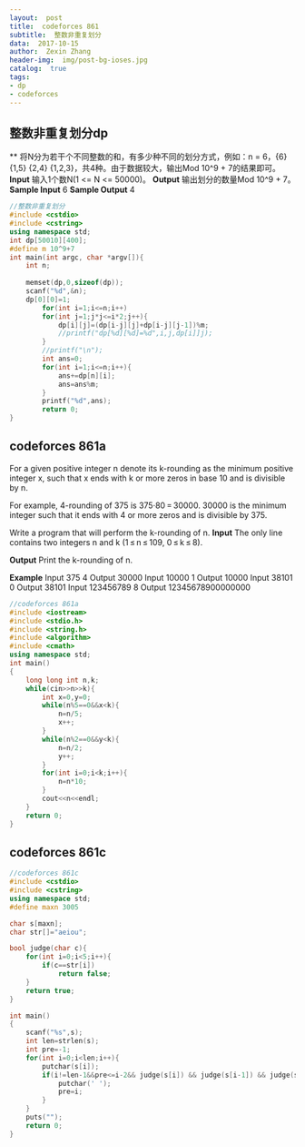 ```yaml
---
layout:  post
title:  codeforces 861
subtitle:  整数非重复划分
data:  2017-10-15
author:  Zexin Zhang
header-img:  img/post-bg-ioses.jpg
catalog:  true
tags:
- dp
- codeforces
---
```

## 整数非重复划分dp
**
将N分为若干个不同整数的和，有多少种不同的划分方式，例如：n = 6，{6} {1,5} {2,4} {1,2,3}，共4种。由于数据较大，输出Mod 10^9 + 7的结果即可。
**Input**
输入1个数N(1 <= N <= 50000)。
**Output**
输出划分的数量Mod 10^9 + 7。
**Sample Input**
6
**Sample Output**
4
```c++
//整数非重复划分
#include <cstdio>
#include <cstring>
using namespace std;
int dp[50010][400];
#define m 10^9+7
int main(int argc, char *argv[]){
    int n;
	
	memset(dp,0,sizeof(dp));
	scanf("%d",&n);
	dp[0][0]=1;
		for(int i=1;i<=n;i++)
		for(int j=1;j*j<=i*2;j++){
			dp[i][j]=(dp[i-j][j]+dp[i-j][j-1])%m;
			//printf("dp[%d][%d]=%d",i,j,dp[i]]j);
		}
		//printf("\n");
		int ans=0;
		for(int i=1;i<=n;i++){
			ans+=dp[n][i];
			ans=ans%m;
		}
		printf("%d",ans);
		return 0;
}
```

## codeforces 861a
For a given positive integer n denote its k-rounding as the minimum positive integer x, such that x ends with k or more zeros in base 10 and is divisible by n.

For example, 4-rounding of 375 is 375·80 = 30000. 30000 is the minimum integer such that it ends with 4 or more zeros and is divisible by 375.

Write a program that will perform the k-rounding of n.
**Input**
The only line contains two integers n and k (1 ≤ n ≤ 109, 0 ≤ k ≤ 8).

**Output**
Print the k-rounding of n.

**Example**
Input
375 4
Output
30000
Input
10000 1
Output
10000
Input
38101 0
Output
38101
Input
123456789 8
Output
12345678900000000
```c++
//codeforces 861a
#include <iostream>  
#include <stdio.h>  
#include <string.h>  
#include <algorithm>  
#include <cmath>  
using namespace std;  
int main()  
{  
    long long int n,k;  
    while(cin>>n>>k){  
        int x=0,y=0;  
        while(n%5==0&&x<k){  
            n=n/5;  
            x++;  
        }  
        while(n%2==0&&y<k){  
            n=n/2;  
            y++;  
        }  
        for(int i=0;i<k;i++){
        	n=n*10;  
        }  
        cout<<n<<endl;  
    }  
    return 0;  
}  
```
## codeforces 861c
```c++
//codeforces 861c
#include <cstdio>
#include <cstring>
using namespace std;
#define maxn 3005

char s[maxn];
char str[]="aeiou";

bool judge(char c){
    for(int i=0;i<5;i++){
        if(c==str[i])
            return false;
    }
    return true;
}

int main()
{
    scanf("%s",s);
    int len=strlen(s);
    int pre=-1;
    for(int i=0;i<len;i++){
        putchar(s[i]);
        if(i!=len-1&&pre<=i-2&& judge(s[i]) && judge(s[i-1]) && judge(s[i+1])&& (s[i]!=s[i-1]||s[i]!=s[i+1]||s[i-1]!=s[i+1]) ){//判断三个字符不相同且为元音 
            putchar(' ');
            pre=i;
        }
    }
    puts("");
    return 0;
}
```
